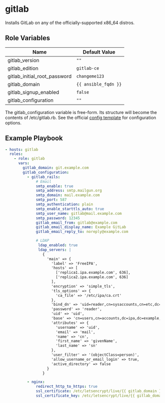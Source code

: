 gitlab
=========
Installs GitLab on any of the officially-supported x86\_64 distros.

Role Variables
--------------
| Name | Default Value |
| ---- | ------------- |
gitlab\_version | `""` |
gitlab\_edition | `gitlab-ce` |
gitlab\_initial\_root\_password | `changeme123` |
gitlab\_domain | `{{ ansible_fqdn }}` |
gitlab\_signup\_enabled | `false` |
gitlab\_configuration | `""` |

The gitlab\_configuration variable is free-form. Its structure will become the contents of /etc/gitlab.rb. See the official [config template](https://gitlab.com/gitlab-org/omnibus-gitlab/-/blob/master/files/gitlab-config-template/gitlab.rb.template) for configuration options.

Example Playbook
----------------
``` yaml
- hosts: gitlab
  roles:
    - role: gitlab
      vars:
        gitlab_domain: git.example.com
        gitlab_configuration:
          - gitlab_rails:
              # Email
              smtp_enable: true
              smtp_address: smtp.mailgun.org
              smtp_domain: mail.example.com
              smtp_port: 587
              smtp_authentication: plain
              smtp_enable_starttls_auto: true
              smtp_user_name: gitlab@mail.example.com
              smtp_password: 12345
              gitlab_email_from: gitlab@example.com
              gitlab_email_display_name: Example GitLab
              gitlab_email_reply_to: noreply@example.com

              # LDAP
               ldap_enabled: true
               ldap_servers: |
                 {
                   'main' => {
                     'label' => 'FreeIPA',
                     'hosts' => [
                       ['replica1.ipa.example.com', 636],
                       ['replica2.ipa.example.com', 636]
                     ],
                     'encryption' => 'simple_tls',
                     'tls_options' => {
                       'ca_file' => '/etc/ipa/ca.crt'
                     },
                     'bind_dn' => 'uid=reader,cn=sysaccounts,cn=etc,dc=ipa,dc=example,dc=com',
                     'password' => 'reader',
                     'uid' => 'uid',
                     'base' => 'cn=users,cn=accounts,dc=ipa,dc=example,dc=com',
                     'attributes' => {
                       'username' => 'uid',
                       'email' => 'mail',
                       'name' => 'cn',
                       'first_name' => 'givenName',
                       'last_name' => 'sn'
                     },
                     'user_filter' => '(objectClass=person)',
                     'allow_username_or_email_login' => true,
                     'active_directory' => false
                   }
                 }

          - nginx:
              redirect_http_to_https: true
              ssl_certificate: /etc/letsencrypt/live/{{ gitlab_domain }}/fullchain.pem
              ssl_certificate_key: /etc/letsencrypt/live/{{ gitlab_domain }}/privkey.pem
```
